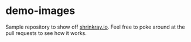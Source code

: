 demo-images
===========

Sample repository to show off [shrinkray.io](https://shrinkray.io).
Feel free to poke around at the pull requests to see how it works.
